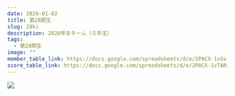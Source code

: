 ```yaml
---
date: 2020-01-02
title: 第28期生
slug: 28ki
description: 2020年Ｂチーム（５年生）
tags:
  - 第28期生
image: ""
member_table_link: https://docs.google.com/spreadsheets/d/e/2PACX-1vSv-MyZHZW7D5lqpvyN04km7lwkii6B0JcOkrKQmYUxjgvrenwib9iLMZQwJTQkcAQEiSNGIkkYRUQa/pubhtml?gid=1671152114&single=true
score_table_link: https://docs.google.com/spreadsheets/d/e/2PACX-1vTARz3mcvxkWU_QJkv_-pSFtn5Wm1OLlHAc6zugl0iPCm3ASSkp_mRAPDog2pj1PmqephIL3_xiSv3a/pubhtml?gid=0&single=true
---
```

![](/images/20200814.jpg)